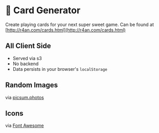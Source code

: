 # 🎴 Card Generator
Create playing cards for your next super sweet game.  Can be found at [http://r4an.com/cards.html](http://r4an.com/cards.html)

## All Client Side
- Served via s3
- No backend
- Data persists in your browser's `localStorage`

## Random Images
via [picsum.photos](https://picsum.photos)

## Icons
via [Font Awesome](https://fontawesome.com)
